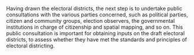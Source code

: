 Having drawn the electoral districts, the next step is to undertake public consultations with the various parties concerned, such as political parties, citizen and community groups, election observers, the governmental institutions in charge of citizenship and spatial mapping, and so on. This public consultation is important for obtaining inputs on the draft electoral districts, to assess whether they have met the standards and principles of electoral districting. 